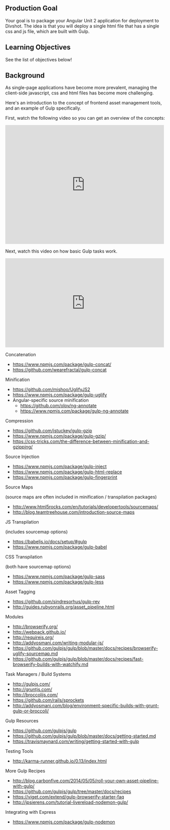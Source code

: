 ## Production Goal

Your goal is to package your Angular Unit 2 application for deployment to Divshot.  The idea is that you will deploy a single html file that has a single css and js file, which are built with Gulp.

## Learning Objectives

See the list of objectives below!

## Background

As single-page applications have become more prevalent, managing the client-side javascript, css and html files has become more challenging.

Here's an introduction to the concept of frontend asset management tools, and an example of Gulp specifically.

First, watch the following video so you can get an overview of the concepts:

<iframe src="https://player.vimeo.com/video/136415387" width="500" height="375" frameborder="0" webkitallowfullscreen mozallowfullscreen allowfullscreen></iframe>

Next, watch this video on how basic Gulp tasks work.

<iframe src="https://player.vimeo.com/video/136414223?byline=0&portrait=0" width="500" height="281" frameborder="0" webkitallowfullscreen mozallowfullscreen allowfullscreen></iframe>

Concatenation

- https://www.npmjs.com/package/gulp-concat/
- https://github.com/wearefractal/gulp-concat

Minification

- https://github.com/mishoo/UglifyJS2
- https://www.npmjs.com/package/gulp-uglify
- Angular-specific source minification
  - https://github.com/olov/ng-annotate
  - https://www.npmjs.com/package/gulp-ng-annotate

Compression

- https://github.com/jstuckey/gulp-gzip
- https://www.npmjs.com/package/gulp-gzip/
- https://css-tricks.com/the-difference-between-minification-and-gzipping/

Source Injection

- https://www.npmjs.com/package/gulp-inject
- https://www.npmjs.com/package/gulp-html-replace
- https://www.npmjs.com/package/gulp-fingerprint

Source Maps

(source maps are often included in minification / transpilation packages)

- http://www.html5rocks.com/en/tutorials/developertools/sourcemaps/
- http://blog.teamtreehouse.com/introduction-source-maps

JS Transpilation

(includes sourcemap options)

- https://babeljs.io/docs/setup/#gulp
- https://www.npmjs.com/package/gulp-babel

CSS Transpilation

(both have sourcemap options)

- https://www.npmjs.com/package/gulp-sass
- https://www.npmjs.com/package/gulp-less

Asset Tagging

- https://github.com/sindresorhus/gulp-rev
- http://guides.rubyonrails.org/asset_pipeline.html

Modules

- http://browserify.org/
- http://webpack.github.io/
- http://requirejs.org/
- http://addyosmani.com/writing-modular-js/
- https://github.com/gulpjs/gulp/blob/master/docs/recipes/browserify-uglify-sourcemap.md
- https://github.com/gulpjs/gulp/blob/master/docs/recipes/fast-browserify-builds-with-watchify.md

Task Managers / Build Systems

- http://gulpjs.com/
- http://gruntjs.com/
- http://broccolijs.com/
- https://github.com/rails/sprockets
- http://addyosmani.com/blog/environment-specific-builds-with-grunt-gulp-or-broccoli/

Gulp Resources

- https://github.com/gulpjs/gulp
- https://github.com/gulpjs/gulp/blob/master/docs/getting-started.md
- https://travismaynard.com/writing/getting-started-with-gulp

Testing Tools

- http://karma-runner.github.io/0.13/index.html

More Gulp Recipes

- http://blog.carbonfive.com/2014/05/05/roll-your-own-asset-pipeline-with-gulp/
- https://github.com/gulpjs/gulp/tree/master/docs/recipes
- https://viget.com/extend/gulp-browserify-starter-faq
- http://jpsierens.com/tutorial-livereload-nodemon-gulp/

Integrating with Express

- https://www.npmjs.com/package/gulp-nodemon
